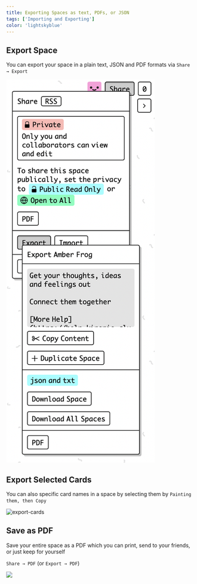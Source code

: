 ```yaml
---
title: Exporting Spaces as text, PDFs, or JSON
tags: ['Importing and Exporting']
color: 'lightskyblue'
---
```


## Export Space

You can export your space in a plain text, JSON and PDF formats via `Share → Export`

<img src="/assets/posts/export-space.png" class="narrow" />

## Export Selected Cards

You can also specific card names in a space by selecting them by `Painting them, then Copy`

![export-cards](https://kinopio-updates.us-east-1.linodeobjects.com/copy-cards-dialog.png)

## Save as PDF

Save your entire space as a PDF which you can print, send to your friends, or just keep for yourself

`Share → PDF` (or `Export → PDF`)

![](https://kinopio-updates.us-east-1.linodeobjects.com/save-space-pdf.png)